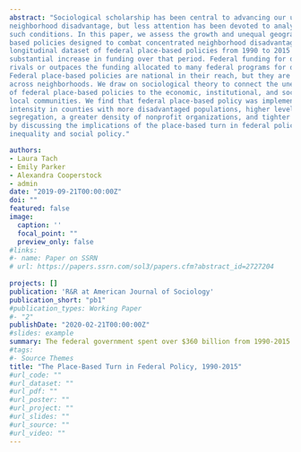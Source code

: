 ```yaml
---
abstract: "Sociological scholarship has been central to advancing our understanding of durable
neighborhood disadvantage, but less attention has been devoted to analyzing efforts to alleviate
such conditions. In this paper, we assess the growth and unequal geography of federal place-
based policies designed to combat concentrated neighborhood disadvantage. We develop a novel
longitudinal dataset of federal place-based policies from 1990 to 2015 and find evidence of a
substantial increase in funding over that period. Federal funding for disadvantaged places now
rivals or outpaces the funding allocated to many federal programs for disadvantaged people.
Federal place-based policies are national in their reach, but they are also distributed unequally
across neighborhoods. We draw on sociological theory to connect the uneven geographic reach
of federal place-based policies to the economic, institutional, and socio-political organization of
local communities. We find that federal place-based policy was implemented with greater
intensity in counties with more disadvantaged populations, higher levels of economic and racial
segregation, a greater density of nonprofit organizations, and tighter housing markets. We close
by discussing the implications of the place-based turn in federal policymaking for spatial
inequality and social policy."

authors:
- Laura Tach
- Emily Parker
- Alexandra Cooperstock
- admin
date: "2019-09-21T00:00:00Z"
doi: ""
featured: false
image:
  caption: ''
  focal_point: ""
  preview_only: false
#links:
#- name: Paper on SSRN
# url: https://papers.ssrn.com/sol3/papers.cfm?abstract_id=2727204
  
projects: []
publication: 'R&R at American Journal of Sociology'
publication_short: "pb1"
#publication_types: Working Paper
#- "2"
publishDate: "2020-02-21T00:00:00Z"
#slides: example
summary: The federal government spent over $360 billion from 1990-2015 on place-based policies. Areas with more disadvantage, more segregation, and more non-profit capacity received more of these funds.
#tags:
#- Source Themes
title: "The Place-Based Turn in Federal Policy, 1990-2015"
#url_code: ""
#url_dataset: ""
#url_pdf: ""
#url_poster: ""
#url_project: ""
#url_slides: ""
#url_source: ""
#url_video: ""
---
```

